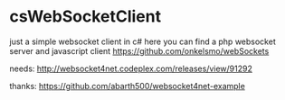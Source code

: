 csWebSocketClient
=================

just a simple websocket client in c#
here you can find a php websocket server and javascript client
https://github.com/onkelsmo/webSockets


needs:
http://websocket4net.codeplex.com/releases/view/91292

thanks:
https://github.com/abarth500/websocket4net-example
